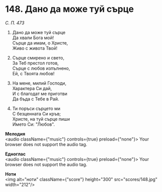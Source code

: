 # 148. Дано да може туй сърце  

*С. П. 473*  

1. Дано да може туй сърце  
Да хвали Бога мой!  
Сърце да имам, о Христе,  
Живо с живота Твой!  

2. Сърце смирено и свето,  
За Теб престол готов,  
Сърце с любов изпълнено,  
Ей, с Твоята любов!  

3. На мене, милий Господи,  
Характера Си дай,  
И с благодат ме приготви  
Да бъда с Тебе в Рай.  

4. Ти поръси сърцето ми  
С безценната Си кръв;  
Христе, на туй сърце пиши  
Името Си: "Любов".  

__Мелодия__  
<audio className={"music"} controls={true} preload={"none"}><source src="mp3/148.mp3" type="audio/mpeg"/>
Your browser does not support the audio tag.
</audio>  

__Едноглас__  
<audio className={"music"} controls={true} preload={"none"}><source src="transp/148.mp3" type="audio/mpeg"/>
Your browser does not support the audio tag.
</audio>  

__Ноти__  
<img alt="ноти" className={"score"} height="300" src="scores/148.jpg" width="212"/>
